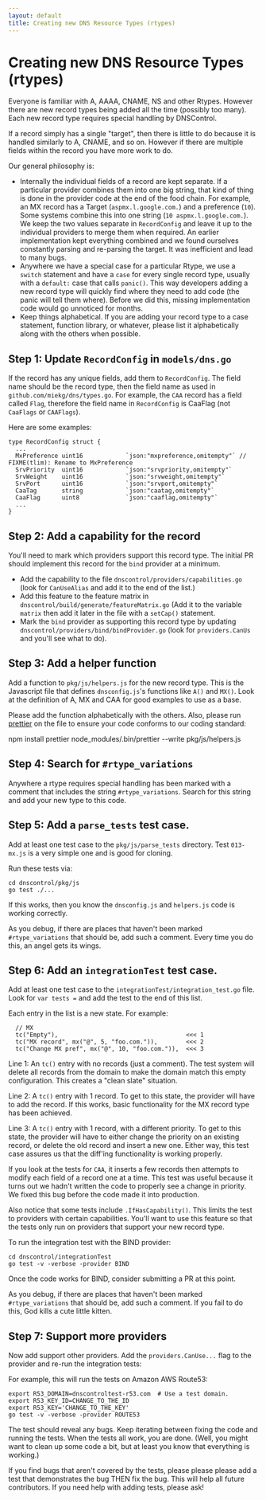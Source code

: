 ```yaml
---
layout: default
title: Creating new DNS Resource Types (rtypes)
---
```


# Creating new DNS Resource Types (rtypes)

Everyone is familiar with A, AAAA, CNAME, NS and other Rtypes.
However there are new record types being added all the time (possibly
too many).  Each new record type requires special handling by
DNSControl.

If a record simply has a single "target", then there is little to
do because it is handled similarly to A, CNAME, and so on.  However
if there are multiple fields within the record you have more work
to do.

Our general philosophy is:

* Internally the individual fields of a record are kept separate. If a particular provider combines them into one big string, that kind of thing is done in the provider code at the end of the food chain.  For example, an MX record has a Target (`aspmx.l.google.com.`) and a preference (`10`).  Some systems combine this into one string (`10 aspmx.l.google.com.`).  We keep the two values separate in `RecordConfig` and leave it up to the individual providers to merge them when required. An earlier implementation kept everything combined and we found ourselves constantly parsing and re-parsing the target. It was inefficient and lead to many bugs.
* Anywhere we have a special case for a particular Rtype, we use a `switch` statement and have a `case` for every single record type, usually with a `default:` case that calls `panic()`. This way developers adding a new record type will quickly find where they need to add code (the panic will tell them where).  Before we did this, missing implementation code would go unnoticed for months.
* Keep things alphabetical. If you are adding your record type to a case statement, function library, or whatever, please list it alphabetically along with the others when possible.

## Step 1: Update `RecordConfig` in `models/dns.go`

If the record has any unique fields, add them to `RecordConfig`.
The field name should be the record type, then the field name as
used in `github.com/miekg/dns/types.go`. For example, the `CAA`
record has a field called `Flag`, therefore the field name in
`RecordConfig` is CaaFlag (not `CaaFlags` or `CAAFlags`).

Here are some examples:

```
type RecordConfig struct {
  ...
  MxPreference uint16            `json:"mxpreference,omitempty"` // FIXME(tlim): Rename to MxPreference
  SrvPriority  uint16            `json:"srvpriority,omitempty"`
  SrvWeight    uint16            `json:"srvweight,omitempty"`
  SrvPort      uint16            `json:"srvport,omitempty"`
  CaaTag       string            `json:"caatag,omitempty"`
  CaaFlag      uint8             `json:"caaflag,omitempty"`
  ...
}
```

## Step 2: Add a capability for the record

You'll need to mark which providers support this record type.  The
initial PR should implement this record for the `bind` provider at
a minimum.

* Add the capability to the file `dnscontrol/providers/capabilities.go` (look for `CanUseAlias` and add
it to the end of the list.)
* Add this feature to the feature matrix in `dnscontrol/build/generate/featureMatrix.go` (Add it to the variable `matrix` then add it later in the file with a `setCap()` statement.
* Mark the `bind` provider as supporting this record type by updating `dnscontrol/providers/bind/bindProvider.go` (look for `providers.CanUs` and you'll see what to do).

## Step 3: Add a helper function

Add a function to `pkg/js/helpers.js` for the new record type.  This
is the Javascript file that defines `dnsconfig.js`'s functions like
`A()` and `MX()`.  Look at the definition of A, MX and CAA for good
examples to use as a base.

Please add the function alphabetically with the others. Also, please run
[prettier](https://github.com/prettier/prettier) on the file to ensure
your code conforms to our coding standard:

   npm install prettier
   node_modules/.bin/prettier --write pkg/js/helpers.js

## Step 4: Search for `#rtype_variations`

Anywhere a rtype requires special handling has been marked with a
comment that includes the string `#rtype_variations`.  Search for
this string and add your new type to this code.

## Step 5: Add a `parse_tests` test case.

Add at least one test case to the `pkg/js/parse_tests` directory.
Test `013-mx.js` is a very simple one and is good for cloning.

Run these tests via:

    cd dnscontrol/pkg/js
    go test ./...

If this works, then you know the `dnsconfig.js` and `helpers.js`
code is working correctly.

As you debug, if there are places that haven't been marked
`#rtype_variations` that should be, add such a comment.
Every time you do this, an angel gets its wings.

## Step 6: Add an `integrationTest` test case.

Add at least one test case to the `integrationTest/integration_test.go`
file. Look for `var tests =` and add the test to the end of this
list.

Each entry in the list is a new state.  For example:

```
  // MX
  tc("Empty"),                                    <<< 1
  tc("MX record", mx("@", 5, "foo.com.")),        <<< 2
  tc("Change MX pref", mx("@", 10, "foo.com.")),  <<< 3
```

Line 1: An `tc()` entry with no records (just a comment). The test
system will delete all records from the domain to make the domain
match this empty configuration. This creates a "clean slate"
situation.

Line 2: A `tc()` entry with 1 record.  To get to this state, the
provider will have to add the record. If this works, basic functionality
for the MX record type has been achieved.

Line 3: A `tc()` entry with 1 record, with a different priority.
To get to this state, the provider will have to either change the
priority on an existing record, or delete the old record and insert
a new one. Either way, this test case assures us that the diff'ing
functionality is working properly.

If you look at the tests for `CAA`, it inserts a few records then
attempts to modify each field of a record one at a time.  This test
was useful because it turns out we hadn't written the code to
properly see a change in priority. We fixed this bug before the
code made it into production.

Also notice that some tests include `.IfHasCapability()`. This
limits the test to providers with certain capabilities.  You'll
want to use this feature so that the tests only run on providers
that support your new record type.

To run the integration test with the BIND provider:

    cd dnscontrol/integrationTest
    go test -v -verbose -provider BIND

Once the code works for BIND, consider submitting a PR at this point.

As you debug, if there are places that haven't been marked
`#rtype_variations` that should be, add such a comment.
If you fail to do this, God kills a cute little kitten.

## Step 7: Support more providers

Now add support other providers.  Add the `providers.CanUse...`
flag to the provider and re-run the integration tests:

For example, this will run the tests on Amazon AWS Route53:

    export R53_DOMAIN=dnscontroltest-r53.com  # Use a test domain.
    export R53_KEY_ID=CHANGE_TO_THE_ID
    export R53_KEY='CHANGE_TO_THE_KEY'
    go test -v -verbose -provider ROUTE53

The test should reveal any bugs. Keep iterating between fixing the
code and running the tests. When the tests all work, you are done.
(Well, you might want to clean up some code a bit, but at least you
know that everything is working.)

If you find bugs that aren't covered by the tests, please please
please add a test that demonstrates the bug THEN fix the bug. This
will help all future contributors. If you need help with adding
tests, please ask!

